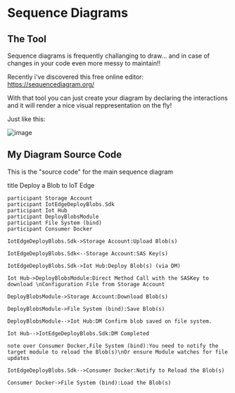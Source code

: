 # Sequence Diagrams

## The Tool

Sequence diagrams is frequently challanging to draw...  and in case of changes in your code even more messy to maintain!!

Recently i've discovered this free online editor: https://sequencediagram.org/

With that tool you can just create your diagram by declaring the interactions and it will render a nice visual reppresentation on the fly!

Just like this:

![image](https://user-images.githubusercontent.com/45007019/129010495-6a119bc8-2e96-4c00-a1af-27f00738cb46.png)


## My Diagram Source Code

This is the "source code" for the main sequence diagram 

title Deploy a Blob to IoT Edge 

    participant Storage Account
    participant IotEdgeDeployBlobs.Sdk
    participant Iot Hub
    participant DeployBlobsModule
    participant File System (bind)
    participant Consumer Docker

    IotEdgeDeployBlobs.Sdk->Storage Account:Upload Blob(s)

    IotEdgeDeployBlobs.Sdk<--Storage Account:SAS Key(s)

    IotEdgeDeployBlobs.Sdk->Iot Hub:Deploy Blob(s) (via DM)

    Iot Hub->DeployBlobsModule:Direct Method Call with the SASKey to download \nConfiguration File from Storage Account

    DeployBlobsModule->Storage Account:Download Blob(s)

    DeployBlobsModule->File System (bind):Save Blob(s)

    DeployBlobsModule-->Iot Hub:DM Confirm blob saved on file system.

    Iot Hub-->IotEdgeDeployBlobs.Sdk:DM Completed

    note over Consumer Docker,File System (bind):You need to notify the target module to reload the Blob(s)\nOr ensure Module watches for file updates

    IotEdgeDeployBlobs.Sdk-->Consumer Docker:Notify to Reload the Blob(s)

    Consumer Docker->File System (bind):Load the Blob(s)


